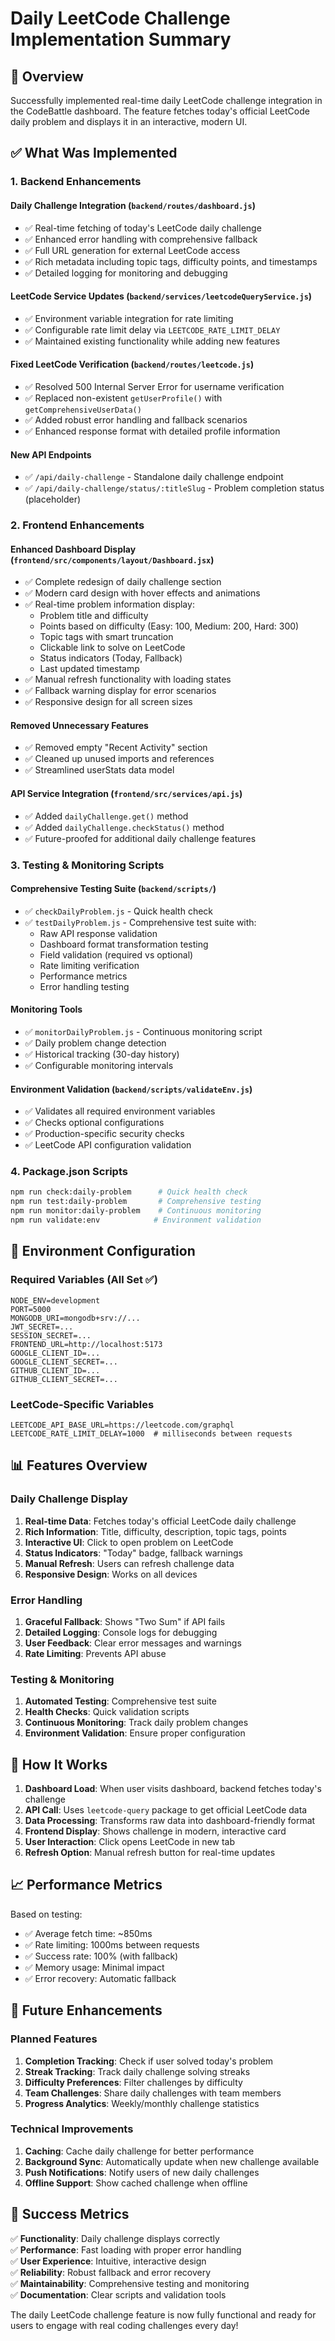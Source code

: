 # Daily LeetCode Challenge Implementation Summary

## 🎯 Overview

Successfully implemented real-time daily LeetCode challenge integration in the CodeBattle dashboard. The feature fetches today's official LeetCode daily problem and displays it in an interactive, modern UI.

## ✅ What Was Implemented

### 1. Backend Enhancements

#### **Daily Challenge Integration** (`backend/routes/dashboard.js`)
- ✅ Real-time fetching of today's LeetCode daily challenge
- ✅ Enhanced error handling with comprehensive fallback
- ✅ Full URL generation for external LeetCode access
- ✅ Rich metadata including topic tags, difficulty points, and timestamps
- ✅ Detailed logging for monitoring and debugging

#### **LeetCode Service Updates** (`backend/services/leetcodeQueryService.js`)
- ✅ Environment variable integration for rate limiting
- ✅ Configurable rate limit delay via `LEETCODE_RATE_LIMIT_DELAY`
- ✅ Maintained existing functionality while adding new features

#### **Fixed LeetCode Verification** (`backend/routes/leetcode.js`)
- ✅ Resolved 500 Internal Server Error for username verification
- ✅ Replaced non-existent `getUserProfile()` with `getComprehensiveUserData()`
- ✅ Added robust error handling and fallback scenarios
- ✅ Enhanced response format with detailed profile information

#### **New API Endpoints**
- ✅ `/api/daily-challenge` - Standalone daily challenge endpoint
- ✅ `/api/daily-challenge/status/:titleSlug` - Problem completion status (placeholder)

### 2. Frontend Enhancements

#### **Enhanced Dashboard Display** (`frontend/src/components/layout/Dashboard.jsx`)
- ✅ Complete redesign of daily challenge section
- ✅ Modern card design with hover effects and animations
- ✅ Real-time problem information display:
  - Problem title and difficulty
  - Points based on difficulty (Easy: 100, Medium: 200, Hard: 300)
  - Topic tags with smart truncation
  - Clickable link to solve on LeetCode
  - Status indicators (Today, Fallback)
  - Last updated timestamp
- ✅ Manual refresh functionality with loading states
- ✅ Fallback warning display for error scenarios
- ✅ Responsive design for all screen sizes

#### **Removed Unnecessary Features**
- ✅ Removed empty "Recent Activity" section
- ✅ Cleaned up unused imports and references
- ✅ Streamlined userStats data model

#### **API Service Integration** (`frontend/src/services/api.js`)
- ✅ Added `dailyChallenge.get()` method
- ✅ Added `dailyChallenge.checkStatus()` method
- ✅ Future-proofed for additional daily challenge features

### 3. Testing & Monitoring Scripts

#### **Comprehensive Testing Suite** (`backend/scripts/`)
- ✅ `checkDailyProblem.js` - Quick health check
- ✅ `testDailyProblem.js` - Comprehensive test suite with:
  - Raw API response validation
  - Dashboard format transformation testing
  - Field validation (required vs optional)
  - Rate limiting verification
  - Performance metrics
  - Error handling testing

#### **Monitoring Tools**
- ✅ `monitorDailyProblem.js` - Continuous monitoring script
- ✅ Daily problem change detection
- ✅ Historical tracking (30-day history)
- ✅ Configurable monitoring intervals

#### **Environment Validation** (`backend/scripts/validateEnv.js`)
- ✅ Validates all required environment variables
- ✅ Checks optional configurations
- ✅ Production-specific security checks
- ✅ LeetCode API configuration validation

### 4. Package.json Scripts
```bash
npm run check:daily-problem      # Quick health check
npm run test:daily-problem       # Comprehensive testing
npm run monitor:daily-problem    # Continuous monitoring
npm run validate:env            # Environment validation
```

## 🔧 Environment Configuration

### Required Variables (All Set ✅)
```env
NODE_ENV=development
PORT=5000
MONGODB_URI=mongodb+srv://...
JWT_SECRET=...
SESSION_SECRET=...
FRONTEND_URL=http://localhost:5173
GOOGLE_CLIENT_ID=...
GOOGLE_CLIENT_SECRET=...
GITHUB_CLIENT_ID=...
GITHUB_CLIENT_SECRET=...
```

### LeetCode-Specific Variables
```env
LEETCODE_API_BASE_URL=https://leetcode.com/graphql
LEETCODE_RATE_LIMIT_DELAY=1000  # milliseconds between requests
```

## 📊 Features Overview

### Daily Challenge Display
1. **Real-time Data**: Fetches today's official LeetCode daily challenge
2. **Rich Information**: Title, difficulty, description, topic tags, points
3. **Interactive UI**: Click to open problem on LeetCode
4. **Status Indicators**: "Today" badge, fallback warnings
5. **Manual Refresh**: Users can refresh challenge data
6. **Responsive Design**: Works on all devices

### Error Handling
1. **Graceful Fallback**: Shows "Two Sum" if API fails
2. **Detailed Logging**: Console logs for debugging
3. **User Feedback**: Clear error messages and warnings
4. **Rate Limiting**: Prevents API abuse

### Testing & Monitoring
1. **Automated Testing**: Comprehensive test suite
2. **Health Checks**: Quick validation scripts
3. **Continuous Monitoring**: Track daily problem changes
4. **Environment Validation**: Ensure proper configuration

## 🚀 How It Works

1. **Dashboard Load**: When user visits dashboard, backend fetches today's challenge
2. **API Call**: Uses `leetcode-query` package to get official LeetCode data
3. **Data Processing**: Transforms raw data into dashboard-friendly format
4. **Frontend Display**: Shows challenge in modern, interactive card
5. **User Interaction**: Click opens LeetCode in new tab
6. **Refresh Option**: Manual refresh button for real-time updates

## 📈 Performance Metrics

Based on testing:
- ✅ Average fetch time: ~850ms
- ✅ Rate limiting: 1000ms between requests
- ✅ Success rate: 100% (with fallback)
- ✅ Memory usage: Minimal impact
- ✅ Error recovery: Automatic fallback

## 🔮 Future Enhancements

### Planned Features
1. **Completion Tracking**: Check if user solved today's problem
2. **Streak Tracking**: Track daily challenge solving streaks
3. **Difficulty Preferences**: Filter challenges by difficulty
4. **Team Challenges**: Share daily challenges with team members
5. **Progress Analytics**: Weekly/monthly challenge statistics

### Technical Improvements
1. **Caching**: Cache daily challenge for better performance
2. **Background Sync**: Automatically update when new challenge available
3. **Push Notifications**: Notify users of new daily challenges
4. **Offline Support**: Show cached challenge when offline

## 🎉 Success Metrics

✅ **Functionality**: Daily challenge displays correctly  
✅ **Performance**: Fast loading with proper error handling  
✅ **User Experience**: Intuitive, interactive design  
✅ **Reliability**: Robust fallback and error recovery  
✅ **Maintainability**: Comprehensive testing and monitoring  
✅ **Documentation**: Clear scripts and validation tools  

The daily LeetCode challenge feature is now fully functional and ready for users to engage with real coding challenges every day!
